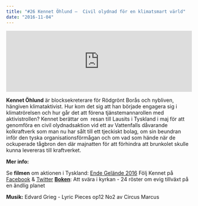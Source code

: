 ```yaml
---
title: "#26 Kennet Öhlund –  Civil olydnad för en klimatsmart värld"
date: "2016-11-04"
---
```


<iframe src="https://w.soundcloud.com/player/?url=https%3A//api.soundcloud.com/tracks/291441449&amp;color=ff5500&amp;auto_play=false&amp;hide_related=false&amp;show_comments=true&amp;show_user=true&amp;show_reposts=false" width="100%" height="166" frameborder="no" scrolling="no"></iframe>

**Kennet Öhlund** är blocksekreterare för Rödgrönt Borås och nybliven, hängiven klimataktivist. Hur kom det sig att han började engagera sig i klimatrörelsen och hur går det att förena tjänstemannarollen med aktivistrollen? Kennet berättar om  resan till Lausits i Tyskland i maj för att genomföra en civil olydnadsaktion vid ett av Vattenfalls dåvarande kolkraftverk som man nu har sålt till ett tjeckiskt bolag, om sin beundran inför den tyska organisationsförmågan och om vad som hände när de ockuperade tågbron den där majnatten för att förhindra att brunkolet skulle kunna levereras till kraftverket.

**Mer info:**

Se **filmen** om aktionen i Tyskland: [Ende Gelände 2016](https://www.youtube.com/watch?v=xa0dTUQL-Eo) Följ Kennet på [Facebook](https://www.facebook.com/kennet.ohlund?fref=ts) & [Twitter](https://twitter.com/Kennet_Ohlund) **[Boken](https://steg3bloggen.wordpress.com/att-svara-i-kyrkan-alla-kapitel/)**: Att svära i kyrkan - 24 röster om evig tillväxt på en ändlig planet

**Musik:** Edvard Grieg - Lyric Pieces op12 No2 av Circus Marcus

